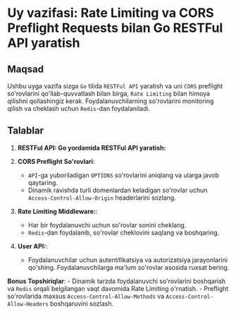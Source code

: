 # Uy vazifasi: Rate Limiting va CORS Preflight Requests bilan Go RESTFul API yaratish

## Maqsad
Ushbu uyga vazifa sizga `Go` tilida `RESTFul API` yaratish va uni `CORS` preflight so'rovlarini qo'llab-quvvatlash bilan birga, `Rate Limiting` bilan himoya qilishni qollashingiz kerak. Foydalanuvchilarning so'rovlarini monitoring qilish va cheklash uchun `Redis`-dan foydalaniladi.

## Talablar
1. **RESTFul API: Go yordamida RESTFul API yaratish:**
2. **CORS Preflight So'rovlari**:
    - `API`-ga yuboriladigan `OPTIONS` so'rovlarini aniqlang va ularga javob qaytaring.
    - Dinamik ravishda turli domenlardan keladigan so'rovlar uchun `Access-Control-Allow-Origin` headerlarini sozlang.
    
3. **Rate Limiting Middleware:**:
    - Har bir foydalanuvchi uchun so'rovlar sonini cheklang.
    - `Redis`-dan foydalanib, so'rovlar cheklovini saqlang va boshqaring.    

4. **User API:**:
    - Foydalanuvchilar uchun autentifikatsiya va autorizatsiya jarayonlarini qo'shing. Foydalanuvchilarga ma'lum so'rovlar asosida ruxsat bering. 

**Bonus Topshiriqlar**:
    - Dinamik tarzda foydalanuvchi so'rovlarini boshqarish va `Redis` orqali belgilangan vaqt davomida Rate Limiting o'rnatish.
    - Preflight so'rovlarida maxsus `Access-Control-Allow-Methods` va `Access-Control-Allow-Headers` boshqaruvini sozlash.
